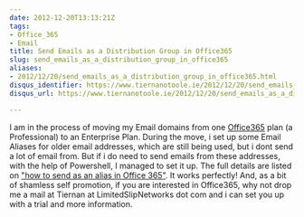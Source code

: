 ```yaml
---
date: 2012-12-20T13:13:21Z
tags:
- Office_365
- Email
title: Send Emails as a Distribution Group in Office365
slug: send_emails_as_a_distribution_group_in_office365
aliases:
- 2012/12/20/send_emails_as_a_distribution_group_in_office365.html
disqus_identifier: https://www.tiernanotoole.ie/2012/12/20/send_emails_as_a_distribution_group_in_office365.html
disqus_url: https://www.tiernanotoole.ie/2012/12/20/send_emails_as_a_distribution_group_in_office365.html

---
```

 I am in the process of moving my Email domains from one [Office365][2] plan (a Professional) to an Enterprise Plan. During the move, i set up some Email Aliases for older email addresses, which are still being used, but i dont send a lot of email from. But if i do need to send emails from these addresses, with the help of Powershell, I managed to set it up. The full details are listed on ["how to send as an alias in Office 365"][1]. It works perfectly! And, as a bit of shamless self promotion, if you are interested in Office365, why not drop me a mail at Tiernan at LimitedSlipNetworks dot com and i can set you up with a trial and more information. 

[1]:https://www.cogmotive.com/blog/office-365-tips/send-as-an-alias-in-microsoft-office-365
[2]:http://www.office365.com
